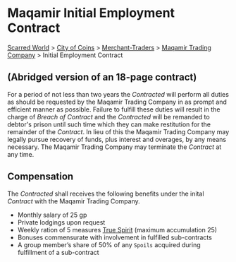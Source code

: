 # Maqamir Initial Employment Contract
[Scarred World](./scarred-world.md) > [City of Coins](./city-of-coins.md) > [Merchant-Traders](./merchant-traders.md) > [Maqamir Trading Company](./maqamir.md) > Initial Employment Contract

## (Abridged version of an 18-page contract)
For a period of not less than two years the *Contracted* will perform all duties as should be requested by the Maqamir Trading Company in as prompt and efficient manner as possible. Failure to fulfill these duties will result in the charge of *Breach of Contract* and the *Contracted* will be remanded to debtor's prison until such time which they can make restitution for the remainder of the *Contract*. In lieu of this the Maqamir Trading Company may legally pursue recovery of funds, plus interest and overages, by any means necessary. The Maqamir Trading Company may terminate the *Contract* at any time.

## Compensation
The *Contracted* shall receives the following benefits under the inital *Contract* with the Maqamir Trading Company.
* Monthly salary of 25 gp
* Private lodgings upon request
* Weekly ration of 5 measures [True Spirit](./prices.md) (maximum accumulation 25)
* Bonuses commensurate with involvement in fulfilled sub-contracts
* A group member’s share of 50% of any `Spoils` acquired during fulfillment of a sub-contract

